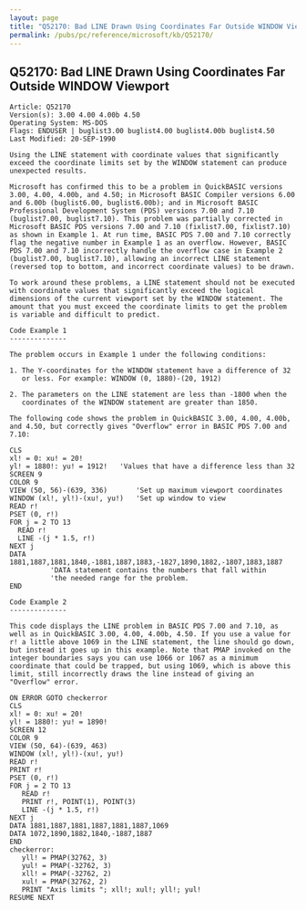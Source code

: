 ```yaml
---
layout: page
title: "Q52170: Bad LINE Drawn Using Coordinates Far Outside WINDOW Viewport"
permalink: /pubs/pc/reference/microsoft/kb/Q52170/
---
```


## Q52170: Bad LINE Drawn Using Coordinates Far Outside WINDOW Viewport

	Article: Q52170
	Version(s): 3.00 4.00 4.00b 4.50
	Operating System: MS-DOS
	Flags: ENDUSER | buglist3.00 buglist4.00 buglist4.00b buglist4.50
	Last Modified: 20-SEP-1990
	
	Using the LINE statement with coordinate values that significantly
	exceed the coordinate limits set by the WINDOW statement can produce
	unexpected results.
	
	Microsoft has confirmed this to be a problem in QuickBASIC versions
	3.00, 4.00, 4.00b, and 4.50; in Microsoft BASIC Compiler versions 6.00
	and 6.00b (buglist6.00, buglist6.00b); and in Microsoft BASIC
	Professional Development System (PDS) versions 7.00 and 7.10
	(buglist7.00, buglist7.10). This problem was partially corrected in
	Microsoft BASIC PDS versions 7.00 and 7.10 (fixlist7.00, fixlist7.10)
	as shown in Example 1. At run time, BASIC PDS 7.00 and 7.10 correctly
	flag the negative number in Example 1 as an overflow. However, BASIC
	PDS 7.00 and 7.10 incorrectly handle the overflow case in Example 2
	(buglist7.00, buglist7.10), allowing an incorrect LINE statement
	(reversed top to bottom, and incorrect coordinate values) to be drawn.
	
	To work around these problems, a LINE statement should not be executed
	with coordinate values that significantly exceed the logical
	dimensions of the current viewport set by the WINDOW statement. The
	amount that you must exceed the coordinate limits to get the problem
	is variable and difficult to predict.
	
	Code Example 1
	--------------
	
	The problem occurs in Example 1 under the following conditions:
	
	1. The Y-coordinates for the WINDOW statement have a difference of 32
	   or less. For example: WINDOW (0, 1880)-(20, 1912)
	
	2. The parameters on the LINE statement are less than -1800 when the
	   coordinates of the WINDOW statement are greater than 1850.
	
	The following code shows the problem in QuickBASIC 3.00, 4.00, 4.00b,
	and 4.50, but correctly gives "Overflow" error in BASIC PDS 7.00 and
	7.10:
	
	CLS
	xl! = 0: xu! = 20!
	yl! = 1880!: yu! = 1912!   'Values that have a difference less than 32
	SCREEN 9
	COLOR 9
	VIEW (50, 56)-(639, 336)       'Set up maximum viewport coordinates
	WINDOW (xl!, yl!)-(xu!, yu!)   'Set up window to view
	READ r!
	PSET (0, r!)
	FOR j = 2 TO 13
	  READ r!
	  LINE -(j * 1.5, r!)
	NEXT j
	DATA 1881,1887,1881,1840,-1881,1887,1883,-1827,1890,1882,-1807,1883,1887
	          'DATA statement contains the numbers that fall within
	          'the needed range for the problem.
	END
	
	Code Example 2
	--------------
	
	This code displays the LINE problem in BASIC PDS 7.00 and 7.10, as
	well as in QuickBASIC 3.00, 4.00, 4.00b, 4.50. If you use a value for
	r! a little above 1069 in the LINE statement, the line should go down,
	but instead it goes up in this example. Note that PMAP invoked on the
	integer boundaries says you can use 1066 or 1067 as a minimum
	coordinate that could be trapped, but using 1069, which is above this
	limit, still incorrectly draws the line instead of giving an
	"Overflow" error.
	
	ON ERROR GOTO checkerror
	CLS
	xl! = 0: xu! = 20!
	yl! = 1880!: yu! = 1890!
	SCREEN 12
	COLOR 9
	VIEW (50, 64)-(639, 463)
	WINDOW (xl!, yl!)-(xu!, yu!)
	READ r!
	PRINT r!
	PSET (0, r!)
	FOR j = 2 TO 13
	   READ r!
	   PRINT r!, POINT(1), POINT(3)
	   LINE -(j * 1.5, r!)
	NEXT j
	DATA 1881,1887,1881,1887,1881,1887,1069
	DATA 1072,1890,1882,1840,-1887,1887
	END
	checkerror:
	   yll! = PMAP(32762, 3)
	   yul! = PMAP(-32762, 3)
	   xll! = PMAP(-32762, 2)
	   xul! = PMAP(32762, 2)
	   PRINT "Axis limits "; xll!; xul!; yll!; yul!
	RESUME NEXT
